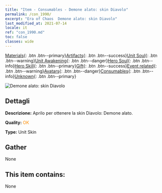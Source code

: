 ```yaml
---
title: "Item - Consumables - Demone alato: skin Diavolo"
permalink: /con_1990/
excerpt: "Era of Chaos  Demone alato: skin Diavolo"
last_modified_at: 2021-07-14
locale: it
ref: "con_1990.md"
toc: false
classes: wide
---
```

 [Materials](/ItemsIT/){: .btn .btn--primary}[Artifacts](/ItemsIT/Artifacts/){: .btn .btn--success}[Unit Soul](/ItemsIT/UnitSoul/){: .btn .btn--warning}[Unit Awakening](/ItemsIT/UnitAwakening/){: .btn .btn--danger}[Hero Soul](/ItemsIT/HeroSoul/){: .btn .btn--info}[Hero Skill](/ItemsIT/HeroSkill/){: .btn .btn--primary}[Gift](/ItemsIT/Gift/){: .btn .btn--success}[Event related](/ItemsIT/Events/){: .btn .btn--warning}[Avatars](/ItemsIT/Avatars/){: .btn .btn--danger}[Consumables](/ItemsIT/Consumables/){: .btn .btn--info}[Unknown](/ItemsIT/Unknown/){: .btn .btn--primary}

 ![Demone alato: skin Diavolo](/images/u/ti_daemopifu.jpg)

## Dettagli
 **Descrizione:** Aprilo per ottenere la skin Diavolo: Demone alato.

 **Quality:** <span style="color: #FF8C00">OK</span>

 **Type:** Unit Skin

## Gather

  None

## This item contains:

  None

